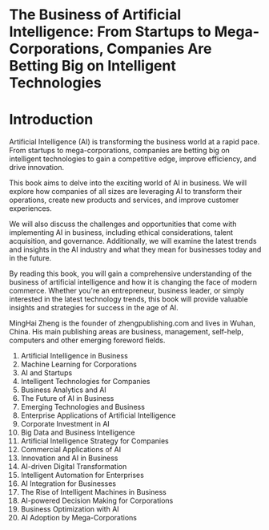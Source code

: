 # The Business of Artificial Intelligence: From Startups to Mega-Corporations, Companies Are Betting Big on Intelligent Technologies

# Introduction

Artificial Intelligence (AI) is transforming the business world at a rapid pace. From startups to mega-corporations, companies are betting big on intelligent technologies to gain a competitive edge, improve efficiency, and drive innovation.

This book aims to delve into the exciting world of AI in business. We will explore how companies of all sizes are leveraging AI to transform their operations, create new products and services, and improve customer experiences.

We will also discuss the challenges and opportunities that come with implementing AI in business, including ethical considerations, talent acquisition, and governance. Additionally, we will examine the latest trends and insights in the AI industry and what they mean for businesses today and in the future.

By reading this book, you will gain a comprehensive understanding of the business of artificial intelligence and how it is changing the face of modern commerce. Whether you're an entrepreneur, business leader, or simply interested in the latest technology trends, this book will provide valuable insights and strategies for success in the age of AI.

MingHai Zheng is the founder of zhengpublishing.com and lives in Wuhan, China. His main publishing areas are business, management, self-help, computers and other emerging foreword fields.



1. Artificial Intelligence in Business
2. Machine Learning for Corporations
3. AI and Startups
4. Intelligent Technologies for Companies
5. Business Analytics and AI
6. The Future of AI in Business
7. Emerging Technologies and Business
8. Enterprise Applications of Artificial Intelligence
9. Corporate Investment in AI
10. Big Data and Business Intelligence
11. Artificial Intelligence Strategy for Companies
12. Commercial Applications of AI
13. Innovation and AI in Business
14. AI-driven Digital Transformation
15. Intelligent Automation for Enterprises
16. AI Integration for Businesses
17. The Rise of Intelligent Machines in Business
18. AI-powered Decision Making for Corporations
19. Business Optimization with AI
20. AI Adoption by Mega-Corporations

